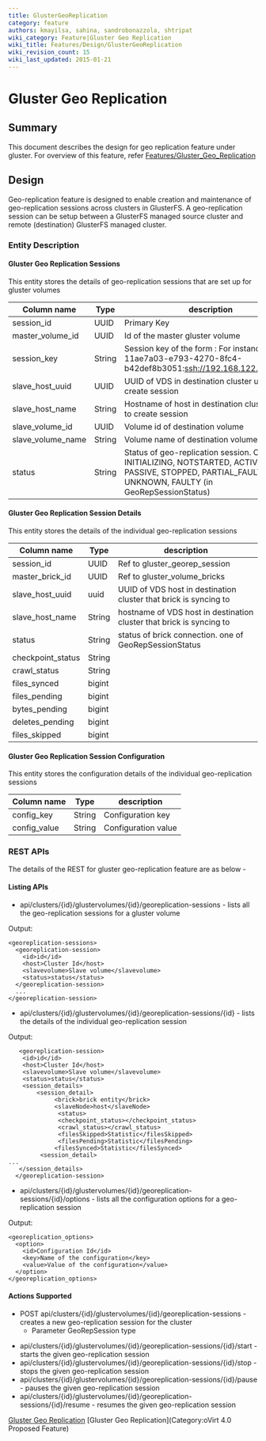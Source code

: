 ```yaml
---
title: GlusterGeoReplication
category: feature
authors: kmayilsa, sahina, sandrobonazzola, shtripat
wiki_category: Feature|Gluster Geo Replication
wiki_title: Features/Design/GlusterGeoReplication
wiki_revision_count: 15
wiki_last_updated: 2015-01-21
---
```


# Gluster Geo Replication

## Summary

This document describes the design for geo replication feature under gluster. For overview of this feature, refer [Features/Gluster_Geo_Replication](Features/Gluster_Geo_Replication)

## Design

Geo-replication feature is designed to enable creation and maintenance of geo-replication sessions across clusters in GlusterFS. A geo-replication session can be setup between a GlusterFS managed source cluster and remote (destination) GlusterFS managed cluster.

### Entity Description

#### Gluster Geo Replication Sessions

This entity stores the details of geo-replication sessions that are set up for gluster volumes

| Column name         | Type   | description                                                                                                                                             |
|---------------------|--------|---------------------------------------------------------------------------------------------------------------------------------------------------------|
| session_id         | UUID   | Primary Key                                                                                                                                             |
| master_volume_id  | UUID   | Id of the master gluster volume                                                                                                                         |
| session_key        | String | Session key of the form <masternode uuid>:<ssh url for slave volume> For instance, 11ae7a03-e793-4270-8fc4-b42def8b3051:<ssh://192.168.122.14>::slave2  |
| slave_host_uuid   | UUID   | UUID of VDS in destination cluster used to create session                                                                                               |
| slave_host_name   | String | Hostname of host in destination cluster used to create session                                                                                          |
| slave_volume_id   | UUID   | Volume id of destination volume                                                                                                                         |
| slave_volume_name | String | Volume name of destination volume                                                                                                                       |
| status              | String | Status of geo-replication session. One of INITIALIZING, NOTSTARTED, ACTIVE, PASSIVE, STOPPED, PARTIAL_FAULTY, UNKNOWN, FAULTY (in GeoRepSessionStatus) |

#### Gluster Geo Replication Session Details

This entity stores the details of the individual geo-replication sessions

| Column name        | Type   | description                                                          |
|--------------------|--------|----------------------------------------------------------------------|
| session_id        | UUID   | Ref to gluster_georep_session                                      |
| master_brick_id  | UUID   | Ref to gluster_volume_bricks                                       |
| slave_host_uuid  | uuid   | UUID of VDS host in destination cluster that brick is syncing to     |
| slave_host_name  | String | hostname of VDS host in destination cluster that brick is syncing to |
| status             | String | status of brick connection. one of GeoRepSessionStatus               |
| checkpoint_status | String |                                                                      |
| crawl_status      | String |                                                                      |
| files_synced      | bigint |                                                                      |
| files_pending     | bigint |                                                                      |
| bytes_pending     | bigint |                                                                      |
| deletes_pending   | bigint |                                                                      |
| files_skipped     | bigint |                                                                      |

#### Gluster Geo Replication Session Configuration

This entity stores the configuration details of the individual geo-replication sessions

| Column name   | Type   | description         |
|---------------|--------|---------------------|
| config_key   | String | Configuration key   |
| config_value | String | Configuration value |

### REST APIs

The details of the REST for gluster geo-replication feature are as below -

#### Listing APIs

*   api/clusters/{id}/glustervolumes/{id}/georeplication-sessions - lists all the geo-replication sessions for a gluster volume

Output:

    <georeplication-sessions>
      <georeplication-session>
        <id>id</id>
        <host>Cluster Id</host>
        <slavevolume>Slave volume</slavevolume>
        <status>status</status>
      </georeplication-session>
      ...
    </georeplication-session>

*   api/clusters/{id}/glustervolumes/{id}/georeplication-sessions/{id} - lists the details of the individual geo-replication session

Output:

       <georeplication-session>
        <id>id</id>
        <host>Cluster Id</host>
        <slavevolume>Slave volume</slavevolume>
        <status>status</status>
        <session_details>
            <session_detail>
                 <brick>brick entity</brick>
                 <slaveNode>host</slaveNode>
                  <status>
                  <checkpoint_status></checkpoint_status>
                  <crawl_status></crawl_status>
                  <filesSkipped>Statistic</filesSkipped>
                  <filesPending>Statistic</filesPending>
                 <filesSynced>Statistic</filesSynced>
             <session_detail>
    ...
       </session_details>
      </georeplication-session>

*   api/clusters/{id}/glustervolumes/{id}/georeplication-sessions/{id}/options - lists all the configuration options for a geo-replication session

Output:

    <georeplication_options>
      <option>
        <id>Configuration Id</id>
        <key>Name of the configuration</key>
        <value>Value of the configuration</value>
      </option>
    </georeplication_options>

#### Actions Supported

*   POST api/clusters/{id}/glustervolumes/{id}/georeplication-sessions - creates a new geo-replication session for the cluster
    -   Parameter GeoRepSession type

<!-- -->

*   api/clusters/{id}/glustervolumes/{id}/georeplication-sessions/{id}/start - starts the given geo-replication session
*   api/clusters/{id}/glustervolumes/{id}/georeplication-sessions/{id}/stop - stops the given geo-replication session
*   api/clusters/{id}/glustervolumes/{id}/georeplication-sessions/{id}/pause - pauses the given geo-replication session
*   api/clusters/{id}/glustervolumes/{id}/georeplication-sessions/{id}/resume - resumes the given geo-replication session

[Gluster Geo Replication](Category:Feature) [Gluster Geo Replication](Category:oVirt 4.0 Proposed Feature)
